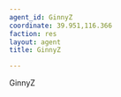 ```yaml
---
agent_id: GinnyZ
coordinate: 39.951,116.366
faction: res
layout: agent
title: GinnyZ

---
```


GinnyZ